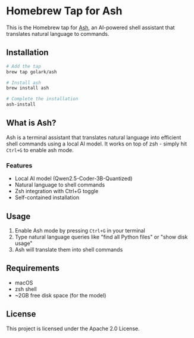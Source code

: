 # Homebrew Tap for Ash

This is the Homebrew tap for [Ash](https://github.com/golark/ash), an AI-powered shell assistant that translates natural language to commands.

## Installation

```bash
# Add the tap
brew tap golark/ash

# Install ash
brew install ash

# Complete the installation
ash-install
```

## What is Ash?

Ash is a terminal assistant that translates natural language into efficient shell commands using a local AI model. It works on top of zsh - simply hit `Ctrl+G` to enable ash mode.

### Features

- Local AI model (Qwen2.5-Coder-3B-Quantized)
- Natural language to shell commands
- Zsh integration with Ctrl+G toggle
- Self-contained installation

## Usage

1. Enable Ash mode by pressing `Ctrl+G` in your terminal
2. Type natural language queries like "find all Python files" or "show disk usage"
3. Ash will translate them into shell commands

## Requirements

- macOS
- zsh shell
- ~2GB free disk space (for the model)

## License

This project is licensed under the Apache 2.0 License.

